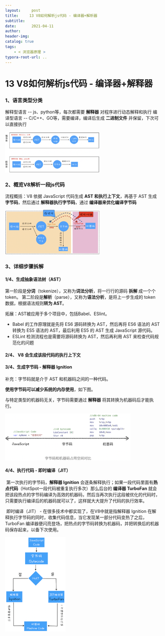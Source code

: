 ```yaml
---
layout:     post
title:     13 V8如何解析js代码 - 编译器+解析器
subtitle:  
date:       2021-04-11
author:     
header-img: 
catalog: true
tags:
    - < 浏览器原理 >
typora-root-url: ..
---
```



# 13 V8如何解析js代码 - 编译器+解释器

### 1、语言类型分类
解释型语言 -- js、python等，每次都需要 **解释器** 对程序进行动态解释和执行
编译型语言 -- C/C++、GO等，需要编译，编译后生成 **二进制文件** 并保留，下次可以直接执行

<img src="/../img/assets_2019/image-20210411201357930.png" alt="image-20210411201357930" style="zoom:30%;" />

### 2、概览V8解析一段js代码
流程概括：V8 依据 JavaScript 代码生成  **AST 和执行上下文**，再基于 AST 生成 **字节码**，然后通过 **解释器执行字节码**，通过 **编译器来优化编译字节码**

<img src="/../img/assets_2019/image-20210411201445395.png" alt="image-20210411201445395" style="zoom:30%;" />

### 3、详细步骤拆解
#### 1/4、生成抽象语法树（AST）
第一阶段是**分词**（tokenize），又称为**词法分析**，将一行行的源码 **拆解** 成一个个 token。
第二阶段是**解析**（parse），又称为**语法分析**，是将上一步生成的 token 数据，根据语法规则**转为 AST**。


拓展：AST被应用于多个项目中，包括Babel、ESlint。
-   Babel 的工作原理就是先将 ES6 源码转换为 AST，然后再将 ES6 语法的 AST 转换为 ES5 语法的 AST，最后利用 ES5 的 AST 生成 JavaScript 源代码。
-   ESLint 检测流程也是需要将源码转换为 AST，然后再利用 AST 来检查代码规范化的问题

#### 2/4、 V8 会生成该段代码的执行上下文
#### 3/4、生成字节码 - 解释器 Ignition 

补充：字节码就是介于 AST 和机器码之间的一种代码。

**使用字节码可以减少系统的内存使用**，如下图。

与特定类型的机器码无关，字节码需要通过 **解释器** 将其转换为机器码后才能执行。

<img src="/../img/assets_2019/image-20210411201742032.png" alt="image-20210411201742032" style="zoom:40%;" />

#### 4/4、执行代码 - 即时编译（JIT）
​	第一次执行的字节码，**解释器 Ignition** 会逐条解释执行；如果一段代码里面有**热点代码**（HotSpot一段代码被重复执行多次）那么后台的 **编译器 TurboFan**  就会把该段热点的字节码编译为高效的机器码，然后当再次执行这段被优化的代码时，只需要执行编译后的机器码就可以了，这样就大大提升了代码的执行效率。

​	即时编译（JIT） - 在很多技术中都实现了，在V8中就是指解释器 Ignition 在解释执行字节码的同时，收集代码信息，当它发现某一部分代码变热了之后，TurboFan 编译器便闪亮登场，把热点的字节码转换为机器码，并把转换后的机器码保存起来，以备下次使用。

<img src="/../img/assets_2019/image-20210411201832983.png" alt="image-20210411201832983" style="zoom:30%;" />

